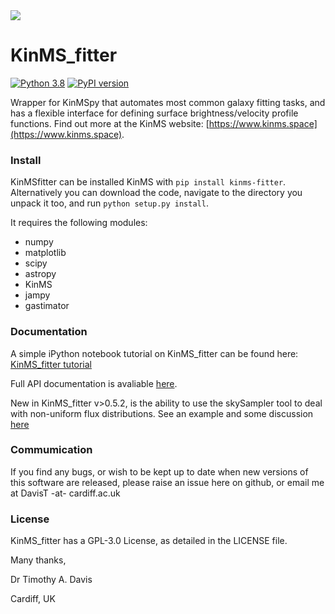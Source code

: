 <img style="float:top,right" src="https://kinms.space/assets/img/logo_small.png">

# KinMS_fitter

[![Python 3.8](https://img.shields.io/badge/python-3.8-blue.svg)](https://www.python.org/downloads/release/python-382/) [![PyPI version](https://badge.fury.io/py/kinms-fitter.svg)](https://badge.fury.io/py/kinms-fitter) 


Wrapper for KinMSpy that automates most common galaxy fitting tasks, and has a flexible interface for defining surface brightness/velocity profile functions. Find out more at the KinMS website: [https://www.kinms.space](https://www.kinms.space).

### Install

KinMSfitter can be installed KinMS with `pip install kinms-fitter`. Alternatively you can download the code, navigate to the directory you unpack it too, and run `python setup.py install`.
    
It requires the following modules:

* numpy
* matplotlib
* scipy
* astropy
* KinMS
* jampy
* gastimator


### Documentation

A simple iPython notebook tutorial on KinMS_fitter can be found here: [KinMS_fitter tutorial](https://github.com/TimothyADavis/KinMS_fitter/blob/main/kinms_fitter/docs/KinMS_fitter_tutorial.ipynb)

Full API documentation is avaliable [here](https://timothyadavis.github.io/KinMS_fitter/index.html).

New in KinMS_fitter v>0.5.2, is the ability to use the skySampler tool to deal with non-uniform flux distributions. See an example and some discussion [here](https://github.com/TimothyADavis/KinMS_fitter/blob/main/kinms_fitter/docs/KinMS+skySampler.ipynb)

### Commumication

If you find any bugs, or wish to be kept up to date when new versions of this software are released, please raise an issue here on github, or email me at DavisT -at- cardiff.ac.uk

### License

KinMS_fitter has a GPL-3.0 License, as detailed in the LICENSE file.


Many thanks,

Dr Timothy A. Davis

Cardiff, UK